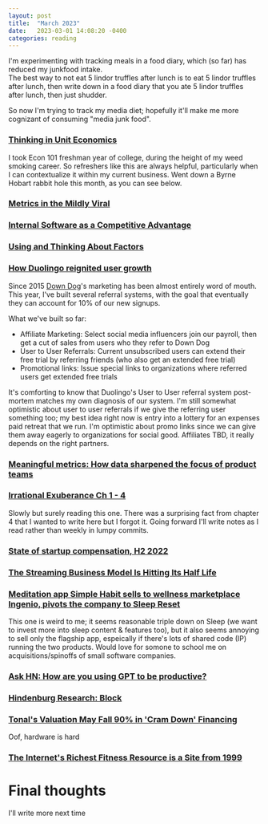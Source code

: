 ```yaml
---
layout: post
title:  "March 2023"
date:   2023-03-01 14:08:20 -0400
categories: reading
---
```

I'm experimenting with tracking meals in a food diary, which (so far) has reduced my junkfood intake.  
The best way to not eat 5 lindor truffles after lunch is to eat 5 lindor truffles after lunch, then write down in a food diary that you ate 5 lindor truffles after lunch, then just shudder.

So now I'm trying to track my media diet; hopefully it'll make me more cognizant of consuming "media junk food".

### [Thinking in Unit Economics](https://capitalgains.thediff.co/p/thinking-unit-economics)
I took Econ 101 freshman year of college, during the height of my weed smoking career.  So 
refreshers like this are always helpful, particularly when I can contextualize it within my current business.  Went down a Byrne Hobart rabbit hole this month, as you can see below.

### [Metrics in the Mildly Viral](https://www.thediff.co/archive/metrics-mildly-viral/)
### [Internal Software as a Competitive Advantage](https://www.thediff.co/archive/internal-software-as-a-competitive-advantage/)
### [Using and Thinking About Factors](https://capitalgains.thediff.co/p/thinking-about-factors)

### [How Duolingo reignited user growth](https://www.lennysnewsletter.com/p/how-duolingo-reignited-user-growth)

Since 2015 [Down Dog](https://downdogapp.com/)'s marketing has been almost entirely word of mouth.  This year, I've built several referral systems, with the goal that eventually they can account for 10% of our new signups.  

What we've built so far:
 - Affiliate Marketing:  Select social media influencers join our payroll, then get a cut of sales from users who they refer to Down Dog
 - User to User Referrals:  Current unsubscribed users can extend their free trial by referring friends (who also get an extended free trial)
 - Promotional links:  Issue special links to organizations where referred users get extended free trials

It's comforting to know that Duolingo's User to User referral system post-mortem matches my own diagnosis of our system.  I'm still somewhat optimistic about user to user referrals if we give the referring user something too; my best idea right now is entry into a lottery for an expenses paid retreat that we run.  I'm optimistic about promo links since we can give them away eagerly to organizations for social good.  Affiliates TBD, it really depends on the right partners.

### [Meaningful metrics: How data sharpened the focus of product teams](https://blog.duolingo.com/growth-model-duolingo/)

### [Irrational Exuberance Ch 1 - 4](https://a.co/d/7nhvkhj)
Slowly but surely reading this one.  There was a surprising fact from chapter 4 that I wanted to write here but I forgot it.  Going forward I'll write notes as I read rather than weekly in lumpy commits.

### [State of startup compensation, H2 2022](https://carta.com/blog/state-of-startup-compensation-h2-2022/)

### [The Streaming Business Model Is Hitting Its Half Life](https://www.theinformation.com/articles/the-streaming-business-model-is-hitting-its-half-life)

### [Meditation app Simple Habit sells to wellness marketplace Ingenio, pivots the company to Sleep Reset](https://techcrunch.com/2023/03/29/meditation-app-simple-habit-sells-to-wellness-marketplace-ingenio-pivots-the-company-to-sleep-reset/)
This one is weird to me; it seems reasonable triple down on Sleep (we want to invest more into sleep content & features too), but it also seems annoying to sell only the flagship app, espeically if there's lots of shared code (IP) running the two products.  Would love for somone to school me on acquisitions/spinoffs of small software companies.

### [Ask HN:  How are you using GPT to be productive?](https://news.ycombinator.com/item?id=35299071)

### [Hindenburg Research: Block](https://hindenburgresearch.com/block/)

### [Tonal's Valuation May Fall 90% in 'Cram Down' Financing](https://www.theinformation.com/articles/tonals-valuation-may-fall-90-in-cram-down-financing)
Oof, hardware is hard

### [The Internet's Richest Fitness Resource is a Site from 1999](https://www.newyorker.com/culture/rabbit-holes/the-internets-richest-fitness-resource-is-a-site-from-1999)

# Final thoughts

I'll write more next time